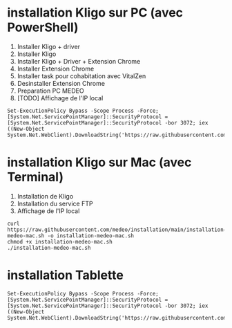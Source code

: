 # installation Kligo sur PC (avec PowerShell)

1. Installer Kligo + driver
2. Installer Kligo
3. Installer Kligo + Driver + Extension Chrome
4. Installer Extension Chrome
5. Installer task pour cohabitation avec VitalZen
6. Desinstaller Extension Chrome
7. Preparation PC MEDEO
8. [TODO] Affichage de l'IP local
```
Set-ExecutionPolicy Bypass -Scope Process -Force; [System.Net.ServicePointManager]::SecurityProtocol = [System.Net.ServicePointManager]::SecurityProtocol -bor 3072; iex ((New-Object System.Net.WebClient).DownloadString('https://raw.githubusercontent.com/medeo/installation/main/installation.ps1'))
```

# installation Kligo sur Mac (avec Terminal)

1. Installation de Kligo
2. Installation du service FTP
3. Affichage de l'IP local
```
curl https://raw.githubusercontent.com/medeo/installation/main/installation-medeo-mac.sh -o installation-medeo-mac.sh
chmod +x installation-medeo-mac.sh
./installation-medeo-mac.sh

```


# installation Tablette

```
Set-ExecutionPolicy Bypass -Scope Process -Force; [System.Net.ServicePointManager]::SecurityProtocol = [System.Net.ServicePointManager]::SecurityProtocol -bor 3072; iex ((New-Object System.Net.WebClient).DownloadString('https://raw.githubusercontent.com/medeo/installation/main/install.ps1'))
```
